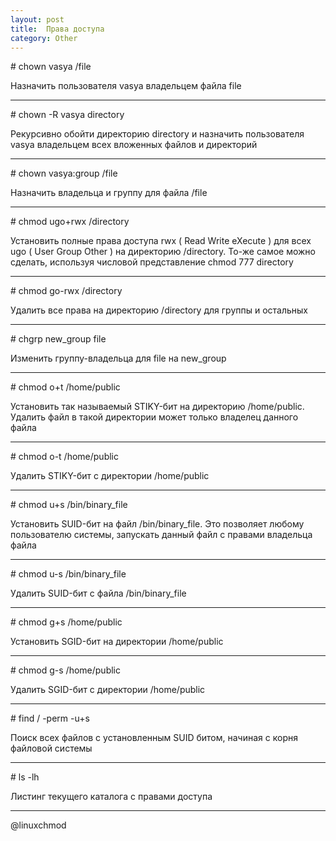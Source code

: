 ```yaml
---
layout: post
title:  Права доступа
category: Other
---
```


\# chown vasya /file

Назначить пользователя vasya владельцем файла file

---

\# chown -R vasya directory

Рекурсивно обойти директорию directory и назначить пользователя vasya владельцем всех вложенных файлов и директорий

---

\# chown vasya:group /file

Назначить владельца и группу для файла /file

---

\# chmod ugo+rwx /directory

Установить полные права доступа rwx ( Read Write eXecute ) для всех ugo ( User Group Other ) на директорию /directory. То-же самое можно сделать, используя числовой представление chmod 777 directory

---

\# chmod go-rwx /directory

Удалить все права на директорию /directory для группы и остальных

---

\# chgrp new_group file

Изменить группу-владельца для file на new_group

---

\# chmod o+t /home/public

Установить так называемый STIKY-бит на директорию /home/public. Удалить файл в такой директории может только владелец данного файла

---

\# chmod o-t /home/public

Удалить STIKY-бит с директории /home/public

---

\# chmod u+s /bin/binary_file

Установить SUID-бит на файл /bin/binary_file. Это позволяет любому пользователю системы, запускать данный файл с правами владельца файла

---

\# chmod u-s /bin/binary_file

Удалить SUID-бит с файла /bin/binary_file

---

\# chmod g+s /home/public

Установить SGID-бит на директории /home/public

---

\# chmod g-s /home/public

Удалить SGID-бит с директории /home/public

---

\# find / -perm -u+s

Поиск всех файлов с установленным SUID битом, начиная с корня файловой системы

---

\# ls -lh

Листинг текущего каталога с правами доступа

---

@linuxchmod

